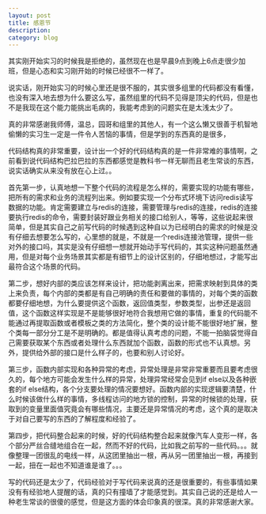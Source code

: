 ```yaml
---
layout: post
title: 感恩节
description: 
category: blog
---
```


其实刚开始实习的时候我是拒绝的，虽然现在也是早晨9点到晚上6点走很少加班，但是心态和实习刚开始的时候已经很不一样了。

说实话，刚开始实习的时候心里还是很不服的，其实很多组里的代码都没有看懂，也没有深入地去想为什么要这么写，虽然组里的代码不见得是顶尖的代码，但是也不是我现在这个能力能挑出毛病的，我能考虑到的问题实在是太浅太少了。

真的非常感谢我师傅，温总，园哥和组里的其他人，有一个这么懒又很善于机智地偷懒的实习生一定是一件令人苦恼的事情，但是学到的东西真的是很多，

代码结构真的非常重要，设计出一个好的代码结构真的是一件非常难的事情啊，之前看到说代码结构巴拉巴拉的东西都感觉是教科书一样无聊而且老生常谈的东西，说实话确实从来没有放在心上过。。

首先第一步，认真地想一下整个代码的流程是怎么样的，需要实现的功能有哪些，把所有的需求和业务的流程列出来。例如要实现一个分布式环境下访问redis读写数据的功能。肯定需要建立与redis的连接，需要管理与redis的连接，redis的连接要执行redis的命令，需要封装好跟业务相关的接口给别人，等等，这些说起来很简单，但是其实自己之前写代码的时候遇到这种自以为已经明白的需求的时候是没有仔细去想要怎么写的，心里想的就是，不就是一个redis连接池管理，提供一些对外的接口吗，其实是没有仔细想一想就开始动手写代码的，其实这种问题虽然通用，但是对每个业务场景其实都是有细节上的设计区别的，仔细地想过，才能写出最符合这个场景的代码。

第二步，想好内部的类应该怎样来设计，把功能剥离出来，把需求映射到具体的类上来负责，每个内部的类都是有自己明确的责任和要做的事情的，对每个类的函数都要仔细地想，为什么要提供这个函数，返回值类型，参数类型，出参还是返回值，这个函数这样实现是不是能够很好地符合我想用它做的事情，重复的代码能不能通过再提取函数或者模板之类的方法简化，整个类的设计能不能很好地扩展，整个类每一部分分工是不是明确的。都是值得认真考虑的问题，不能一拍脑袋觉得自己需要获取某个东西或者处理什么东西就加个函数，函数的形式也不认真想。另外，提供给外部的接口是什么样子的，也要和别人讨论好。

第三步，函数内部实现和各种异常的考虑，异常处理是非常非常重要而且要考虑很久的，每个地方可能会发生什么样的异常，处理异常经常会见到if else以及各种嵌套的if else结构，各个分支要处理的情况要想好。函数内部的实现逻辑要清楚，什么时候该做什么样的事情，多线程访问的地方锁的控制，异常的时候锁的处理，获取到的变量里面值究竟会有哪些情况，主要还是异常情况的考虑，这个真的是取决于对自己要写的东西的了解程度和经验了。

第四步，把代码整合起来的时候，好的代码结构整合起来就像汽车人变形一样，各个部分严丝合缝地组合在一起，然而不好的代码，比如我之前写的一些代码。。。就像整理一团很乱的电线一样，从这团里抽出一根，再从另一团里抽出一根，再接到一起，扭在一起也不知道谁是谁了。。。

写的代码还是太少了，代码经验对于写代码来说真的还是很重要的，有些事情如果没有有经验地人提醒的话，真的只有撞墙了才能感觉到。其实自己说的还是给人一种老生常谈的很傻的感觉，但是这方面的体会印象真的很深。真的非常感谢大家。
